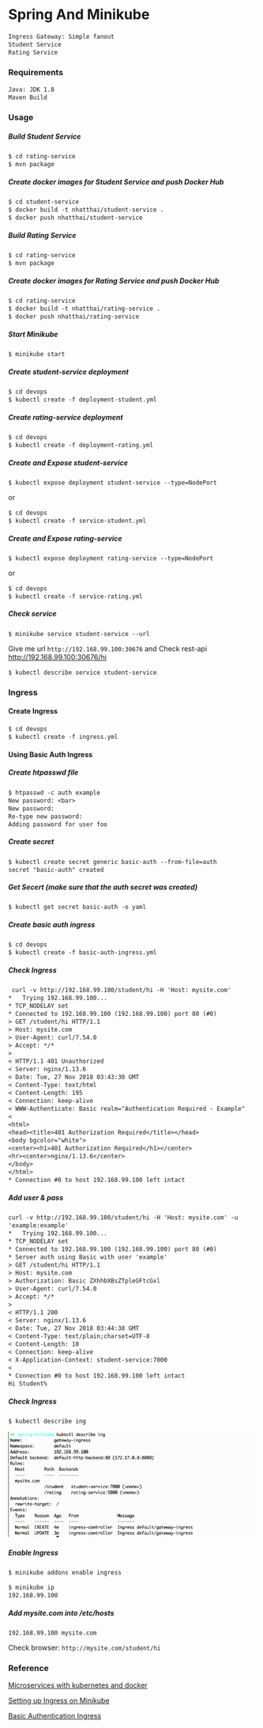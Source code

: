 # Spring And Minikube
    Ingress Gateway: Simple fanout
    Student Service
    Rating Service


### Requirements
    Java: JDK 1.8
    Maven Build

### Usage

##### Build Student Service
```
$ cd rating-service
$ mvn package
```

##### Create docker images for Student Service and push Docker Hub
```
$ cd student-service
$ docker build -t nhatthai/student-service .
$ docker push nhatthai/student-service
```

##### Build Rating Service
```
$ cd rating-service
$ mvn package
```

##### Create docker images for Rating Service and push Docker Hub
```
$ cd rating-service
$ docker build -t nhatthai/rating-service .
$ docker push nhatthai/rating-service
```

##### Start Minikube
```
$ minikube start
```

##### Create student-service deployment
```
$ cd devops
$ kubectl create -f deployment-student.yml
```

##### Create rating-service deployment
```
$ cd devops
$ kubectl create -f deployment-rating.yml
```

##### Create and Expose student-service
```
$ kubectl expose deployment student-service --type=NodePort
```

or
```
$ cd devops
$ kubectl create -f service-student.yml
```

##### Create and Expose rating-service
```
$ kubectl expose deployment rating-service --type=NodePort
```

or
```
$ cd devops
$ kubectl create -f service-rating.yml
```


##### Check service
```
$ minikube service student-service --url
```
Give me url `http://192.168.99.100:30676` and Check rest-api http://192.168.99.100:30676/hi

```
$ kubectl describe service student-service
```

### Ingress
#### Create Ingress
```
$ cd devops
$ kubectl create -f ingress.yml
```

#### Using Basic Auth Ingress
##### Create htpasswd file
```
$ htpasswd -c auth example
New password: <bar>
New password:
Re-type new password:
Adding password for user foo
```

##### Create secret
```
$ kubectl create secret generic basic-auth --from-file=auth
secret "basic-auth" created
```

##### Get Secert (make sure that the auth secret was created)
```
$ kubectl get secret basic-auth -o yaml
```

##### Create basic auth ingress
```
$ cd devops
$ kubectl create -f basic-auth-ingress.yml
```

##### Check Ingress
```
 curl -v http://192.168.99.100/student/hi -H 'Host: mysite.com'
*   Trying 192.168.99.100...
* TCP_NODELAY set
* Connected to 192.168.99.100 (192.168.99.100) port 80 (#0)
> GET /student/hi HTTP/1.1
> Host: mysite.com
> User-Agent: curl/7.54.0
> Accept: */*
>
< HTTP/1.1 401 Unauthorized
< Server: nginx/1.13.6
< Date: Tue, 27 Nov 2018 03:43:30 GMT
< Content-Type: text/html
< Content-Length: 195
< Connection: keep-alive
< WWW-Authenticate: Basic realm="Authentication Required - Example"
<
<html>
<head><title>401 Authorization Required</title></head>
<body bgcolor="white">
<center><h1>401 Authorization Required</h1></center>
<hr><center>nginx/1.13.6</center>
</body>
</html>
* Connection #0 to host 192.168.99.100 left intact
```

##### Add user & pass
```
curl -v http://192.168.99.100/student/hi -H 'Host: mysite.com' -u 'example:example'
*   Trying 192.168.99.100...
* TCP_NODELAY set
* Connected to 192.168.99.100 (192.168.99.100) port 80 (#0)
* Server auth using Basic with user 'example'
> GET /student/hi HTTP/1.1
> Host: mysite.com
> Authorization: Basic ZXhhbXBsZTpleGFtcGxl
> User-Agent: curl/7.54.0
> Accept: */*
>
< HTTP/1.1 200
< Server: nginx/1.13.6
< Date: Tue, 27 Nov 2018 03:44:38 GMT
< Content-Type: text/plain;charset=UTF-8
< Content-Length: 10
< Connection: keep-alive
< X-Application-Context: student-service:7000
<
* Connection #0 to host 192.168.99.100 left intact
Hi Student%
```

##### Check Ingress
```
$ kubectl describe ing
```
![Ingress](https://github.com/nhatthai/spring-minikube/blob/master/images/status-ingress.png "Ingress")

##### Enable Ingress
```
$ minikube addons enable ingress
```

```
$ minikube ip
192.168.99.100
```

##### Add mysite.com into /etc/hosts
```
192.168.99.100 mysite.com
```
Check browser: `http://mysite.com/student/hi`


### Reference
[Microservices with kubernetes and docker](https://piotrminkowski.wordpress.com/2017/03/31/microservices-with-kubernetes-and-docker/)

[Setting up Ingress on Minikube](https://medium.com/@Oskarr3/setting-up-ingress-on-minikube-6ae825e98f82)

[Basic Authentication Ingress](https://github.com/kubernetes/contrib/tree/master/ingress/controllers/nginx/examples/auth)
